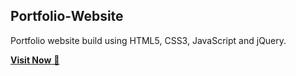 ## Portfolio-Website
Portfolio website build using HTML5, CSS3, JavaScript and jQuery.

<a href="https://650361d5ceddb2008b9b826f--deluxe-kitsune-d569ea.netlify.app/" target="_blank">**Visit Now** 🚀</a>


